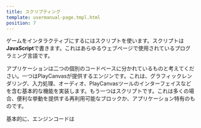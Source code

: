 ```yaml
---
title: スクリプティング
template: usermanual-page.tmpl.html
position: 7
---
```


ゲームをインタラクティブにするにはスクリプトを使います。スクリプトは**JavaScript**で書きます。これはあらゆるウェブページで使用されているプログラミング言語です。

アプリケーションは二つの個別のコードベースに分かれているものと考えてください。一つはPlayCanvasが提供するエンジンです。これは、グラフィックレンダリング、入力処理、オーディオ、PlayCanvasツールのインターフェイスなどを含む基本的な機能を実装します。もう一つはスクリプトです。これは多くの場合、便利な挙動を提供する再利用可能なブロックか、アプリケーション特有のものです。

基本的に、エンジンコードは<script>タグでアプリケーションに含まれる単一のJavaScriptファイルなので、気にかける必要はありません。エンジンの一部を書き換える場合、スクリプティングに関するこの導入は必要ないです。

スクリプトとはPlayCanvas Editorを通して[エンティティ][2]のスクリプト[コンポーネント][1]に追加される個別のJavaScriptファイルです。基本的に、スクリプトファイルは添付されているエンティティ毎に一度インスタンス化される、単一のJavaScriptオブジェクトを定義するべきです。 

**スクリプトがブラウザによりキャッシュされないよう注意してください。キャッシュされると、スクリプトへの変更による結果が確認できません。[こちらを確認][3]**

## 用語

まず、いくつかの用語を定義しましょう。

* ***スクリプト*** スクリプトとはスクリプトオブジェクトを定義するための正しいJavaScriptを含む単一のJavaScriptファイルです。
* ***スクリプトコンポーネント*** スクリプトコンポーネントはPlayCanvasエンジンで定義され、ゲームエンティティにスクリプトを読み込みスクリプトオブジェクトを作成する機能を与えます。
* ***スクリプトオブジェクト*** スクリプトオブジェクトはPlayCanvasエンジンでレジスタされるスタンダードなJavaScriptオブジェクトです。新規のスクリプトコンポーネントが作成される際にインスタンス化することができます。基本的に、アプリケーションのタイプ毎に存在するスクリプトオブジェクトは一つです。
* ***スクリプトインスタンス*** スクリプトインスタンスは、JavaScriptでnewキーワードを使用して実行時にインスタンス化されたスクリプトオブジェクトです。スクリプトインスタンスはそのスクリプトが添付されている全てのエンティティに対して作成されます。

[1]: /user-manual/packs/components/
[2]: /user-manual/packs/entities/
[3]: /user-manual/scripting/debugging/

